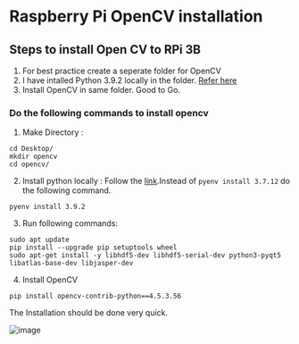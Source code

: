 # Raspberry Pi OpenCV installation

## Steps to install Open CV to RPi 3B

1. For best practice create a seperate folder for OpenCV
2. I have intalled Python 3.9.2 locally in the folder. [Refer here](https://github.com/mrdunker/CNN_based_PUF/blob/main/Raspberry-Pi_TF_install.md)
3. Install OpenCV in same folder. Good to Go.

### Do the following commands to install opencv

1. Make Directory :
  ```
  cd Desktop/
  mkdir opencv
  cd opencv/
  ```
2. Install python locally :
Follow the [link](https://github.com/mrdunker/CNN_based_PUF/blob/main/Raspberry-Pi_TF_install.md).Instead of ```pyenv install 3.7.12``` do the following command.
```
pyenv install 3.9.2
```
3. Run following commands: 
```
sudo apt update
pip install --upgrade pip setuptools wheel
sudo apt-get install -y libhdf5-dev libhdf5-serial-dev python3-pyqt5 libatlas-base-dev libjasper-dev
```

4. Install OpenCV
```
pip install opencv-contrib-python==4.5.3.56
```
The Installation should be done very quick.<br />

![image](https://github.com/mrdunker/CNN_based_PUF/assets/38190245/5bd23db9-d913-4fe9-9a50-9a0e24b03cc0)

